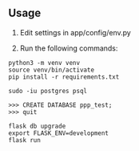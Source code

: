 Usage
-----
1) Edit settings in app/config/env.py

2) Run the following commands:
```
python3 -m venv venv
source venv/bin/activate
pip install -r requirements.txt

sudo -iu postgres psql

>>> CREATE DATABASE ppp_test;
>>> quit

flask db upgrade
export FLASK_ENV=development
flask run
```
